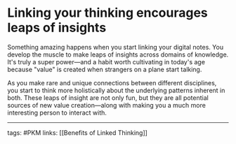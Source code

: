 # Linking your thinking encourages leaps of insights
Something amazing happens when you start linking your digital notes. You develop the muscle to make leaps of insights across domains of knowledge. It's truly a super power—and a habit worth cultivating in today's age because "value" is created when strangers on a plane start talking. 

As you make rare and unique connections between different disciplines, you start to think more holistically about the underlying patterns inherent in both. These leaps of insight are not only fun, but they are all potential sources of new value creation—along with making you a much more interesting person to interact with.


---
tags: #PKM 
links: [[Benefits of Linked Thinking]]